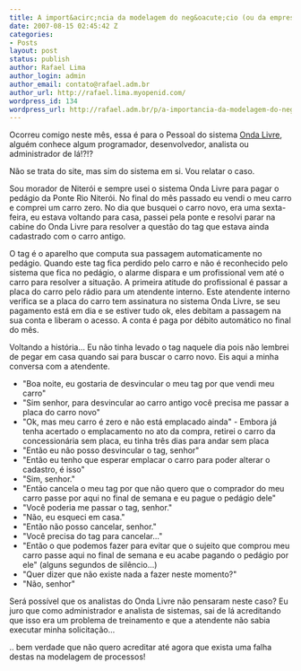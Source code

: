 ```yaml
---
title: A import&acirc;ncia da modelagem do neg&oacute;cio (ou da empresa)
date: 2007-08-15 02:45:42 Z
categories:
- Posts
layout: post
status: publish
author: Rafael Lima
author_login: admin
author_email: contato@rafael.adm.br
author_url: http://rafael.lima.myopenid.com/
wordpress_id: 134
wordpress_url: http://rafael.adm.br/p/a-importancia-da-modelagem-do-negocio-ou-da-empresa/
---
```


Ocorreu comigo neste m&ecirc;s, essa &eacute; para o Pessoal do sistema <a href="http://www.pedagioondalivre.com.br/">Onda Livre</a>, algu&eacute;m conhece algum programador, desenvolvedor, analista ou administrador de l&aacute;!?!?

N&atilde;o se trata do site, mas sim do sistema em si. Vou relatar o caso.

Sou morador de Niter&oacute;i e sempre usei o sistema Onda Livre para pagar o ped&aacute;gio da Ponte Rio Niter&oacute;i. No final do m&ecirc;s passado eu vendi o meu carro e comprei um carro zero. No dia que busquei o carro novo, era uma sexta-feira, eu estava voltando para casa, passei pela ponte e resolvi parar na cabine do Onda Livre para resolver a quest&atilde;o do tag que estava ainda cadastrado com o carro antigo.

O tag &eacute; o aparelho que computa sua passagem automaticamente no ped&aacute;gio. Quando este tag fica perdido pelo carro e n&atilde;o &eacute; reconhecido pelo sistema que fica no ped&aacute;gio, o alarme dispara e um profissional vem at&eacute; o carro para resolver a situa&ccedil;&atilde;o. A primeira atitude do profissional &eacute; passar a placa do carro pelo r&aacute;dio para um atendente interno. Este atendente interno verifica se a placa do carro tem assinatura no sistema Onda Livre, se seu pagamento est&aacute; em dia e se estiver tudo ok, eles debitam a passagem na sua conta e liberam o acesso. A conta &eacute; paga por d&eacute;bito autom&aacute;tico no final do m&ecirc;s.

Voltando a hist&oacute;ria... Eu n&atilde;o tinha levado o tag naquele dia pois n&atilde;o lembrei de pegar em casa quando sai para buscar o carro novo. Eis aqui a minha conversa com a atendente.

- "Boa noite, eu gostaria de desvincular o meu tag por que vendi meu carro"
- "Sim senhor, para desvincular ao carro antigo voc&ecirc; precisa me passar a placa do carro novo"
- "Ok, mas meu carro &eacute; zero e n&atilde;o est&aacute; emplacado ainda" - Embora j&aacute; tenha acertado o emplacamento no ato da compra, retirei o carro da concession&aacute;ria sem placa, eu tinha tr&ecirc;s dias para andar sem placa
- "Ent&atilde;o eu n&atilde;o posso desvincular o tag, senhor"
- "Ent&atilde;o eu tenho que esperar emplacar o carro para poder alterar o cadastro, &eacute; isso"
- "Sim, senhor."
- "Ent&atilde;o cancela o meu tag por que n&atilde;o quero que o comprador do meu carro passe por aqui no final de semana e eu pague o ped&aacute;gio dele"
- "Voc&ecirc; poderia me passar o tag, senhor."
- "N&atilde;o, eu esqueci em casa."
- "Ent&atilde;o n&atilde;o posso cancelar, senhor."
- "Voc&ecirc; precisa do tag para cancelar..."
- "Ent&atilde;o o que podemos fazer para evitar que o sujeito que comprou meu carro passe aqui no final de semana e eu acabe pagando o ped&aacute;gio por ele"
(alguns segundos de sil&ecirc;ncio...)
- "Quer dizer que n&atilde;o existe nada a fazer neste momento?"
- "N&atilde;o, senhor"

Ser&aacute; poss&iacute;vel que os analistas do Onda Livre n&atilde;o pensaram neste caso? Eu juro que como administrador e analista de sistemas, sai de l&aacute; acreditando que isso era um problema de treinamento e que a atendente n&atilde;o sabia executar minha solicita&ccedil;&atilde;o...

.. bem verdade que n&atilde;o quero acreditar at&eacute; agora que exista uma falha destas na modelagem de processos!
